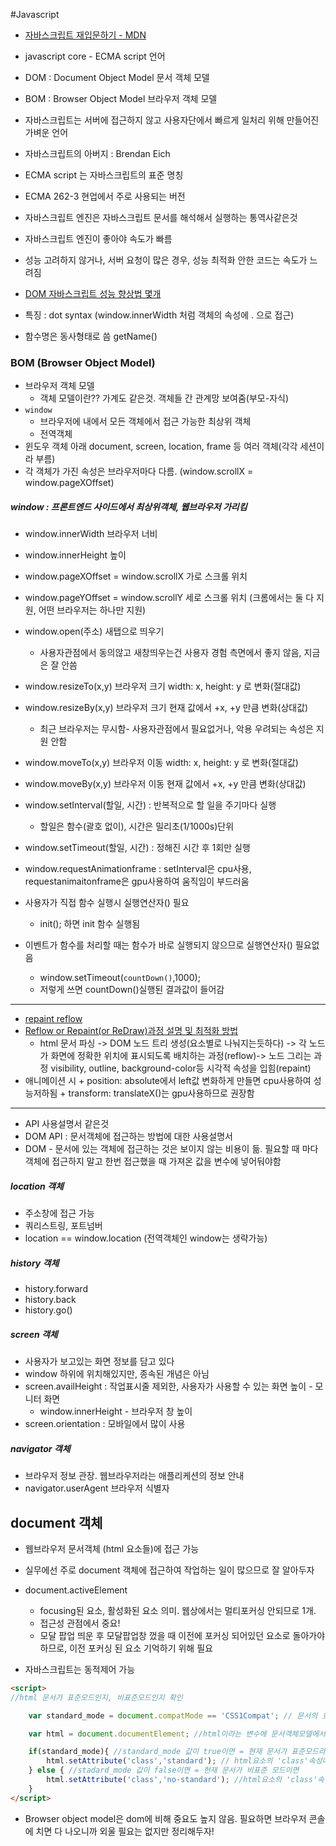 #Javascript

- [자바스크립트 재입문하기 - MDN](https://developer.mozilla.org/ko/docs/A_re-introduction_to_JavaScript)

- javascript core - ECMA script 언어
- DOM : Document Object Model 문서 객체 모델
- BOM : Browser Object Model 브라우저 객체 모델

- 자바스크립트는 서버에 접근하지 않고 사용자단에서 빠르게 일처리 위해 만들어진 가벼운 언어
- 자바스크립트의 아버지 : Brendan Eich
- ECMA script 는 자바스크립트의 표준 명칭
- ECMA 262-3 현업에서 주로 사용되는 버전

- 자바스크립트 엔진은 자바스크립트 문서를 해석해서 실행하는 통역사같은것
- 자바스크립트 엔진이 좋아야 속도가 빠름
- 성능 고려하지 않거나, 서버 요청이 많은 경우, 성능 최적화 안한 코드는 속도가 느려짐
- [DOM 자바스크립트 성능 향상법 몇개](http://blog.javarouka.me/2012/03/javascript-performance-with-coding.html)
- 특징 : dot syntax (window.innerWidth 처럼 객체의 속성에 . 으로 접근)
- 함수명은 동사형태로 씀 getName()



### BOM (Browser Object Model)
- 브라우저 객체 모델 
    + 객체 모델이란?? 가계도 같은것. 객체들 간 관계망 보여줌(부모-자식)
- `window`
    + 브라우저에 내에서 모든 객체에서 접근 가능한 최상위 객체
    + 전역객체
- 윈도우 객체 아래 document, screen, location, frame 등 여러 객체(각각 세션이라 부름)
- 각 객체가 가진 속성은 브라우저마다 다름. (window.scrollX = window.pageXOffset)

##### window : 프론트엔드 사이드에서 최상위객체, 웹브라우저 가리킴
- window.innerWidth 브라우저 너비
- window.innerHeight 높이
- window.pageXOffset = window.scrollX 가로 스크롤 위치
- window.pageYOffset = window.scrollY 세로 스크롤 위치 (크롬에서는 둘 다 지원, 어떤 브라우저는 하나만 지원)
- window.open(주소) 새탭으로 띄우기
    + 사용자관점에서 동의않고 새창띄우는건 사용자 경험 측면에서 좋지 않음, 지금은 잘 안씀
- window.resizeTo(x,y) 브라우저 크기 width: x, height: y 로 변화(절대값)
- window.resizeBy(x,y) 브라우저 크기 현재 값에서 +x, +y 만큼 변화(상대값) 
    + 최근 브라우저는 무시함- 사용자관점에서 필요없거나, 악용 우려되는 속성은 지원 안함
- window.moveTo(x,y) 브라우저 이동 width: x, height: y 로 변화(절대값)
- window.moveBy(x,y) 브라우저 이동 현재 값에서 +x, +y 만큼 변화(상대값) 

- window.setInterval(할일, 시간) : 반복적으로 할 일을 주기마다 실행
    + 할일은 함수(괄호 없이), 시간은 밀리초(1/1000s)단위
- window.setTimeout(할일, 시간) : 정해진 시간 후 1회만 실행

- window.requestAnimationframe : setInterval은 cpu사용, requestanimaitonframe은 gpu사용하여 움직임이 부드러움

- 사용자가 직접 함수 실행시 실행연산자() 필요
    + init(); 하면 init 함수 실행됨
- 이벤트가 함수를 처리할 때는 함수가 바로 실행되지 않으므로 실행연산자() 필요없음
    + window.setTimeout(`countDown()`,1000);
    + 저렇게 쓰면 countDown()실행된 결과값이 들어감

----------

- [repaint reflow](https://github.com/nhnent/fe.javascript/wiki/Reflow%EC%99%80-Repaint)
- [Reflow or Repaint(or ReDraw)과정 설명 및 최적화 방법](http://mohwaproject.tistory.com/entry/ReflowLayout-%EA%B3%BC-Repaint-%EA%B3%BC%EC%A0%95-%EB%B0%8F-%EC%B5%9C%EC%A0%81%ED%99%94)
    + html 문서 파싱 -> DOM 노드 트리 생성(요소별로 나눠지는듯하다) -> 각 노드가 화면에 정확한 위치에 표시되도록 배치하는 과정(reflow)-> 노드 그리는 과정 visibility, outline, background-color등 시각적 속성을 입힘(repaint)
- 애니메이션 시
       + position: absolute에서 left값 변화하게 만들면 cpu사용하여 성능저하됨
       + transform: translateX()는 gpu사용하므로 권장함

--------------


- API 사용설명서 같은것
- DOM API : 문서객체에 접근하는 방법에 대한 사용설명서
- DOM - 문서에 있는 객체에 접근하는 것은 보이지 않는 비용이 듦. 필요할 때 마다 객체에 접근하지 말고 한번 접근했을 때 가져온 값을 변수에 넣어둬야함

##### location 객체
- 주소창에 접근 가능
- 쿼리스트링, 포트넘버
- location == window.location (전역객체인 window는 생략가능)

##### history 객체
- history.forward
- history.back
- history.go() 

##### screen 객체
- 사용자가 보고있는 화면 정보를 담고 있다
- window 하위에 위치해있지만, 종속된 개념은 아님
- screen.availHeight : 작업표시줄 제외한, 사용자가 사용할 수 있는 화면 높이 - 모니터 화면
    + window.innerHeight - 브라우저 창 높이
- screen.orientation : 모바일에서 많이 사용

##### navigator 객체
- 브라우저 정보 관장. 웹브라우저라는 애플리케션의 정보 안내
- navigator.userAgent 브라우저 식별자

## document 객체
- 웹브라우저 문서객체 (html 요소들)에 접근 가능
- 실무에선 주로 document 객체에 접근하여 작업하는 일이 많으므로 잘 알아두자
- document.activeElement
    + focusing된 요소, 활성화된 요소 의미. 웹상에서는 멀티포커싱 안되므로 1개.
    + 접근성 관점에서 중요!
    + 모달 팝업 띄운 후 모달팝업창 껐을 때 이전에 포커싱 되어있던 요소로 돌아가야 하므로, 이전 포커싱 된 요소 기억하기 위해 필요

- 자바스크립트는 동적제어 가능
``` html
<script>
//html 문서가 표준모드인지, 비표준모드인지 확인

    var standard_mode = document.compatMode == 'CSS1Compat'; // 문서의 호환성모드가 표준인지 비표준인지 비교. 표준이면 standard_mode에 true, 비표준이면 false 값 대입됨

    var html = document.documentElement; //html이라는 변수에 문서객체모델에서 가져온 html 대입

    if(standard_mode){ //standard_mode 값이 true이면 = 현재 문서가 표준모드라면
        html.setAttribute('class','standard'); // html요소의 'class'속성에 'standard'값 넣음
    } else { //stadard_mode 값이 false이면 = 현재 문서가 비표준 모드이면
        html.setAttribute('class','no-standard'); //html요소의 'class'속성에 'no-standard'값 넣음
    }
</script>
```

- Browser object model은 dom에 비해 중요도 높지 않음. 필요하면 브라우저 콘솔에 치면 다 나오니까 외울 필요는 없지만 정리해두자!